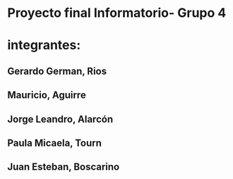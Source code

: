 # Proyecto final Informatorio- Grupo 4
# integrantes:
## Gerardo German, Rios
## Mauricio, Aguirre
## Jorge Leandro, Alarcón
## Paula Micaela, Tourn
## Juan Esteban, Boscarino
